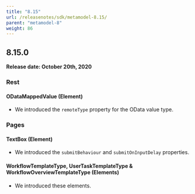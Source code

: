 ```yaml
---
title: "8.15"
url: /releasenotes/sdk/metamodel-8.15/
parent: "metamodel-8"
weight: 86
---
```


## 8.15.0

**Release date: October 20th, 2020** 

### Rest

#### ODataMappedValue (Element)

* We introduced the `remoteType` property for the OData value type.

### Pages

#### TextBox (Element)

* We introduced the `submitBehaviour` and `submitOnInputDelay` properties.

#### WorkflowTemplateType, UserTaskTemplateType & WorkflowOverviewTemplateType (Elements)

* We introduced these elements.
